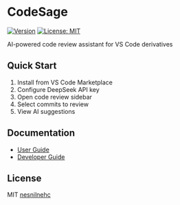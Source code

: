 # CodeSage

[![Version](https://img.shields.io/badge/version-0.2.0-blue.svg)](https://marketplace.visualstudio.com/items?itemName=nesnilnehc.codesage)
[![License: MIT](https://img.shields.io/badge/License-MIT-yellow.svg)](https://opensource.org/licenses/MIT)

AI-powered code review assistant for VS Code derivatives

## Quick Start

1. Install from VS Code Marketplace
2. Configure DeepSeek API key
3. Open code review sidebar
4. Select commits to review
5. View AI suggestions

## Documentation

- [User Guide](docs/en/user-guide.md)
- [Developer Guide](docs/en/developer-guide.md)

## License

MIT [nesnilnehc](https://github.com/nesnilnehc)
